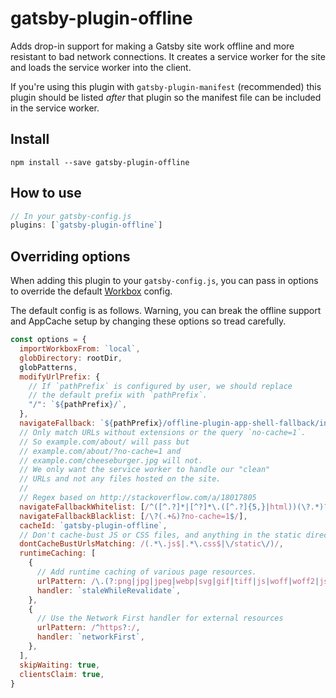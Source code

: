 # gatsby-plugin-offline

Adds drop-in support for making a Gatsby site work offline and more resistant to
bad network connections. It creates a service worker for the site and loads the
service worker into the client.

If you're using this plugin with `gatsby-plugin-manifest` (recommended) this
plugin should be listed _after_ that plugin so the manifest file can be included
in the service worker.

## Install

`npm install --save gatsby-plugin-offline`

## How to use

```javascript
// In your gatsby-config.js
plugins: [`gatsby-plugin-offline`]
```

## Overriding options

When adding this plugin to your `gatsby-config.js`, you can pass in options to
override the default [Workbox](https://developers.google.com/web/tools/workbox/modules/workbox-build) config.

The default config is as follows. Warning, you can break the offline support
and AppCache setup by changing these options so tread carefully.

```javascript
const options = {
  importWorkboxFrom: `local`,
  globDirectory: rootDir,
  globPatterns,
  modifyUrlPrefix: {
    // If `pathPrefix` is configured by user, we should replace
    // the default prefix with `pathPrefix`.
    "/": `${pathPrefix}/`,
  },
  navigateFallback: `${pathPrefix}/offline-plugin-app-shell-fallback/index.html`,
  // Only match URLs without extensions or the query `no-cache=1`.
  // So example.com/about/ will pass but
  // example.com/about/?no-cache=1 and
  // example.com/cheeseburger.jpg will not.
  // We only want the service worker to handle our "clean"
  // URLs and not any files hosted on the site.
  //
  // Regex based on http://stackoverflow.com/a/18017805
  navigateFallbackWhitelist: [/^([^.?]*|[^?]*\.([^.?]{5,}|html))(\?.*)?$/],
  navigateFallbackBlacklist: [/\?(.+&)?no-cache=1$/],
  cacheId: `gatsby-plugin-offline`,
  // Don't cache-bust JS or CSS files, and anything in the static directory
  dontCacheBustUrlsMatching: /(.*\.js$|.*\.css$|\/static\/)/,
  runtimeCaching: [
    {
      // Add runtime caching of various page resources.
      urlPattern: /\.(?:png|jpg|jpeg|webp|svg|gif|tiff|js|woff|woff2|json|css)$/,
      handler: `staleWhileRevalidate`,
    },
    {
      // Use the Network First handler for external resources
      urlPattern: /^https?:/,
      handler: `networkFirst`,
    },
  ],
  skipWaiting: true,
  clientsClaim: true,
}
```
